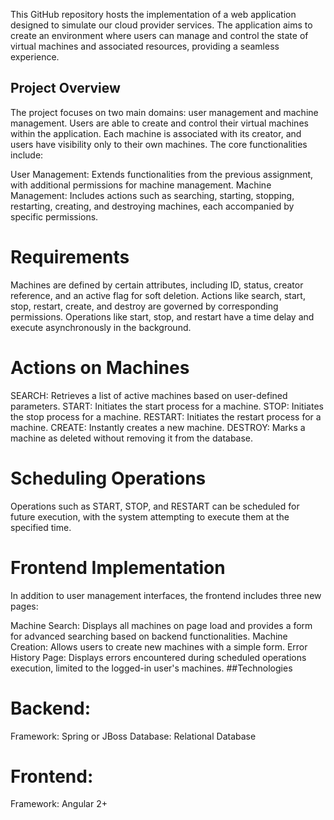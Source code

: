 This GitHub repository hosts the implementation of a web application designed to simulate our cloud provider services. The application aims to create an environment where users can manage and control the state of virtual machines and associated resources, providing a seamless experience.

## Project Overview
The project focuses on two main domains: user management and machine management. Users are able to create and control their virtual machines within the application. Each machine is associated with its creator, and users have visibility only to their own machines. The core functionalities include:

User Management: Extends functionalities from the previous assignment, with additional permissions for machine management.
Machine Management: Includes actions such as searching, starting, stopping, restarting, creating, and destroying machines, each accompanied by specific permissions.
# Requirements
Machines are defined by certain attributes, including ID, status, creator reference, and an active flag for soft deletion. Actions like search, start, stop, restart, create, and destroy are governed by corresponding permissions. Operations like start, stop, and restart have a time delay and execute asynchronously in the background.

# Actions on Machines
SEARCH: Retrieves a list of active machines based on user-defined parameters.
START: Initiates the start process for a machine.
STOP: Initiates the stop process for a machine.
RESTART: Initiates the restart process for a machine.
CREATE: Instantly creates a new machine.
DESTROY: Marks a machine as deleted without removing it from the database.
# Scheduling Operations
Operations such as START, STOP, and RESTART can be scheduled for future execution, with the system attempting to execute them at the specified time.

# Frontend Implementation
In addition to user management interfaces, the frontend includes three new pages:

Machine Search: Displays all machines on page load and provides a form for advanced searching based on backend functionalities.
Machine Creation: Allows users to create new machines with a simple form.
Error History Page: Displays errors encountered during scheduled operations execution, limited to the logged-in user's machines.
##Technologies
# Backend:
Framework: Spring or JBoss
Database: Relational Database
# Frontend:
Framework: Angular 2+
